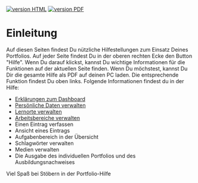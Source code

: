 <a class="version-badge" href="https://fizban05.rz.tu-harburg.de/itbh/portfolio-hilfe/"><img alt="version HTML" src="https://img.shields.io/badge/version-HTML-yellowgreen.svg" /></a>
<a class="version-badge" href="https://fizban05.rz.tu-harburg.de/itbh/portfolio-hilfe/book_pdf/book.pdf?/"><img alt="version PDF" src="https://img.shields.io/badge/version-PDF-orange.svg" /></a>

# Einleitung

Auf diesen Seiten findest Du nützliche Hilfestellungen zum Einsatz Deines Portfolios. Auf jeder Seite findest Du in der oberen rechten Ecke den Button "Hilfe". Wenn Du darauf klickst, kannst Du wichtige Informationen für die Funktionen auf der aktuellen Seite finden.
Wenn Du möchstest, kannst Du Dir die gesamte Hilfe als PDF auf deinen PC laden. Die entsprechende Funktion findest Du oben links. Folgende Informationen findest du in der Hilfe:


* [Erklärungen zum Dashboard](https://fizban05.rz.tu-harburg.de/itbh/portfolio-hilfe/dashboard/hilfe_dashboard.html)
* [Persönliche Daten verwalten](https://fizban05.rz.tu-harburg.de/itbh/portfolio-hilfe/profil/hilfe_profil_persoenlich.html)
* [Lernorte verwalten](https://fizban05.rz.tu-harburg.de/itbh/portfolio-hilfe/profil/hilfe_profil_lernorte.html)
* [Arbeitsbereiche verwalten](https://fizban05.rz.tu-harburg.de/itbh/portfolio-hilfe/profil/hilfe_profil_aufgabenbereiche.html)
* Einen Eintrag verfassen
* Ansicht eines Eintrags
* Aufgabenbereich in der Übersicht
* Schlagwörter verwalten
* Medien verwalten
* Die Ausgabe des individuellen Portfolios und des Ausbildungsnachweises

Viel Spaß bei Stöbern in der Portfolio-Hilfe
